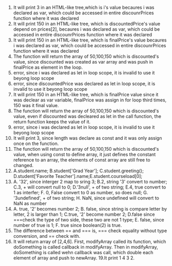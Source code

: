 1. It will print 3 in an HTML-like tree,which is i's value becaures i was declared as var, which could be accessed in entire discounrPrices function where it was declared
2. It will print 150 in an HTML-like tree, which is discountedPrice's value depend on prices[2], becaures i was declared as var, which could be accessed in entire discounrPrices function where it was declared
3. It will print 150 in an HTML-like tree, which is finalPrice's value becaures i was declared as var, which could be accessed in entire discounrPrices function where it was declared
4. The function will return the array of 50,100,150 which is discounted's value, since discounted was created as var array and was push in finalPrice as element in the loop.
5. error, since i was declared as let in loop scope, it is invalid to use it beyong loop scope
6. error, since discountedPrice was declared as let in loop scope, it is invalid to use it beyong loop scope
7. It will print 150 in an HTML-like tree, which is finalPrice value since it was declear as var variable, finalPrice was assign in for loop third times, 150 was it final value.
8. The function will return the array of 50,100,150 which is discounted's value, even if discounted was decleared as let in the call function, the return function keeps the value of it.
9. error, since i was declared as let in loop scope, it is invalid to use it beyong loop scope
10. It will print 3, since length was declare as const and it was only assign once on the function.
11. The function will return the array of 50,100,150 which is discounted's value, when using const to define array, it just defines the constant reference to an array, the elements of const array are still free to changed.
12. A.student.name; B.student['Grad Year']; C.student.greeting(); D.student['Favorite Teacher'].name;E.student.courseload[0];
13. A. '32', since interger 2 map to sring 3; B.2, string '3' convert to number; C.3, + will convert null to 0; D.'3null', + of two string; E.4, true convert to 1 as interfer; F. 0, False convert to 0 as number, so does null; G. '3undefined', + of two string; H. NaN, since undefined will convert to NaN as number
14. A. true, '2' becomes number 2; B. false, since string is compare letter by letter, 2 is larger than 1; C.true, '2' become number 2; D.false since ===check the type of two side, these two are not 1 type; E. false, since number of true is 1; F. true since boolean(2) is true.
15. The difference between == and === is, === check equality without type conversion, and == check with.
17. It will return array of [2,4,6]. First, modifyArray called its function, which doSomething is called callback in modifyArray. Then in modifyArray, doSomething is called wehn callback was call, which double each element of array and push to newArray.
19.It print 1 4 3 2.
